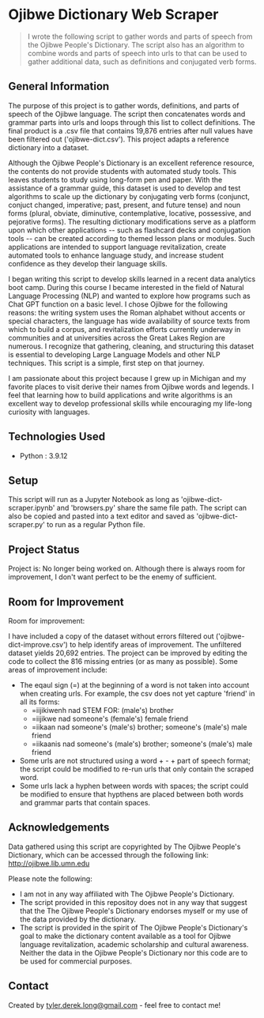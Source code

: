 # Ojibwe Dictionary Web Scraper
> I wrote the following script to gather words and parts of speech from the Ojibwe People's Dictionary. The script also has an algorithm to combine words and parts of speech into urls to that can be used to gather additional data, such as definitions and conjugated verb forms.

## General Information

The purpose of this project is to gather words, definitions, and parts of speech of the Ojibwe language. The script then concatenates words and grammar parts into urls and loops through this list to collect definitions. The final product is a .csv file that contains 19,876 entries after null values have been filtered out ('ojibwe-dict.csv'). This project adapts a reference dictionary into a dataset.

Although the Ojibwe People's Dictionary is an excellent reference resource, the contents do not provide students with automated study tools. This leaves students to study using long-form pen and paper. With the assistance of a grammar guide, this dataset is used to develop and test algorithms to scale up the dictionary by conjugating verb forms (conjunct, conjuct changed, imperative; past, present, and future tense) and noun forms (plural, obviate, diminutive, contemplative, locative, possessive, and pejorative forms). The resulting dictionary modifications serve as a platform upon which other applications -- such as flashcard decks and conjugation tools -- can be created according to themed lesson plans or modules. Such applications are intended to support language revitalization, create automated tools to enhance language study, and increase student confidence as they develop their language skills.

I began writing this script to develop skills learned in a recent data analytics boot camp. During this course I became interested in the field of Natural Language Processing (NLP) and wanted to explore how programs such as Chat GPT function on a basic level. I chose Ojibwe for the following reasons: the writing system uses the Roman alphabet without accents or special characters, the language has wide availability of source texts from which to build a corpus, and revitalization efforts currently underway in communities and at universities across the Great Lakes Region are numerous. I recognize that gathering, cleaning, and structuring this dataset is essential to developing Large Language Models and other NLP techniques. This script is a simple, first step on that journey.

I am passionate about this project because I grew up in Michigan and my favorite places to visit derive their names from Ojibwe words and legends. I feel that learning how to build applications and write algorithms is an excellent way to develop professional skills while encouraging my life-long curiosity with languages.

## Technologies Used
- Python : 3.9.12

## Setup
This script will run as a Jupyter Notebook as long as 'ojibwe-dict-scraper.ipynb' and 'browsers.py' share the same file path. The script can also be copied and pasted into a text editor and saved as 'ojibwe-dict-scraper.py' to run as a regular Python file.

## Project Status
Project is: No longer being worked on. Although there is always room for improvement, I don't want perfect to be the enemy of sufficient.

## Room for Improvement

Room for improvement:

I have included a copy of the dataset without errors filtered out ('ojibwe-dict-improve.csv') to help identify areas of improvement. The unfiltered dataset yields 20,692 entries. The project can be improved by editing the code to collect the 816 missing entries (or as many as possible).  Some areas of improvement include:

- The eqaul sign (=) at the beginning of a word is not taken into account when creating urls. For example, the csv does not yet capture 'friend' in all its forms:
	- =iijikiwenh nad STEM FOR: (male's) brother
	- =iijikwe nad someone's (female's) female friend
	- =iikaan nad someone's (male's) brother; someone's (male's) male friend
	- =iikaanis nad someone's (male's) brother; someone's (male's) male friend
- Some urls are not structured using a word + - + part of speech format; the script could be modified to re-run urls that only contain the scraped word.
- Some urls lack a hyphen between words with spaces; the script could be modified to ensure that hypthens are placed between both words and grammar parts that contain spaces.

## Acknowledgements

Data gathered using this script are copyrighted by The Ojibwe People's Dictionary, which can be accessed through the following link: http://ojibwe.lib.umn.edu

Please note the following:
- I am not in any way affiliated with The Ojibwe People's Dictionary.
- The script provided in this repositoy does not in any way that suggest that the The Ojibwe People's Dictionary endorses myself or my use of the data provided by the dictionary.
- The script is provided in the spirit of The Ojibwe People's Dictionary's goal to make the dictionary content available as a tool for Ojibwe language revitalization, academic scholarship and cultural awareness. Neither the data in the Ojibwe People's Dictionary nor this code are to be used for commercial purposes.

## Contact
Created by tyler.derek.long@gmail.com - feel free to contact me!
